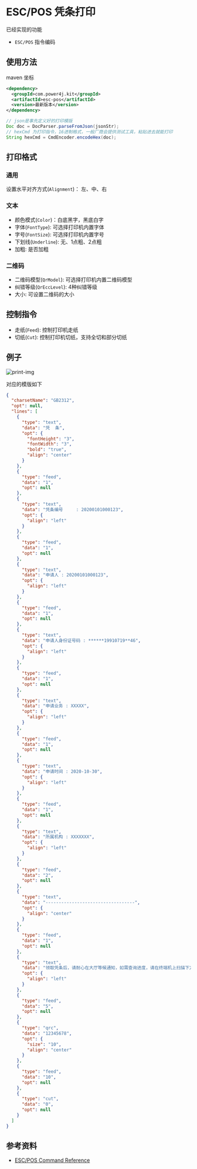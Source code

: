 # ESC/POS 凭条打印

已经实现的功能
- `ESC/POS` 指令编码

## 使用方法

maven 坐标

```xml
<dependency>
  <groupId>com.power4j.kit</groupId>
  <artifactId>esc-pos</artifactId>
  <version>最新版本</version>
</dependency>
```

```java
// json是事先定义好的打印模版
Doc doc = DocParser.parseFromJson(jsonStr);
// hexCmd 为打印指令，16进制格式，一般厂商会提供测试工具，粘贴进去就能打印
String hexCmd = CmdEncoder.encodeHex(doc);
```

## 打印格式

### 通用

设置水平对齐方式(`Alignment`)： 左、中、右 

### 文本

- 颜色模式(`Color`)：白底黑字，黑底白字
- 字体(`FontType`): 可选择打印机内置字体
- 字号(`FontSize`): 可选择打印机内置字号
- 下划线(`Underline`): 无、1点粗、2点粗
- 加粗: 是否加粗

### 二维码

- 二维码模型(`QrModel`): 可选择打印机内置二维码模型
- 纠错等级(`QrEccLevel`): 4种纠错等级
- 大小: 可设置二维码的大小


## 控制指令

- 走纸(`Feed`): 控制打印机走纸
- 切纸(`Cut`): 控制打印机切纸，支持全切和部分切纸


## 例子


![print-img](docs/img/print-example.png)

对应的模版如下

```JSON
{
  "charsetName": "GB2312",
  "opt": null,
  "lines": [
    {
      "type": "text",
      "data": "凭  条",
      "opt": {
        "fontHeight": "3",
        "fontWidth": "3",
        "bold": "true",
        "align": "center"
      }
    },
    {
      "type": "feed",
      "data": "1",
      "opt": null
    },
    {
      "type": "text",
      "data": "凭条编号     : 20200101000123",
      "opt": {
        "align": "left"
      }
    },
    {
      "type": "feed",
      "data": "1",
      "opt": null
    },
    {
      "type": "text",
      "data": "申请人 : 20200101000123",
      "opt": {
        "align": "left"
      }
    },
    {
      "type": "feed",
      "data": "1",
      "opt": null
    },
    {
      "type": "text",
      "data": "申请人身份证号码 : ******19910719**46",
      "opt": {
        "align": "left"
      }
    },
    {
      "type": "feed",
      "data": "1",
      "opt": null
    },
    {
      "type": "text",
      "data": "申请业务 : XXXXX",
      "opt": {
        "align": "left"
      }
    },
    {
      "type": "feed",
      "data": "1",
      "opt": null
    },
    {
      "type": "text",
      "data": "申请时间 : 2020-10-30",
      "opt": {
        "align": "left"
      }
    },
    {
      "type": "feed",
      "data": "1",
      "opt": null
    },
    {
      "type": "text",
      "data": "所属机构 : XXXXXXX",
      "opt": {
        "align": "left"
      }
    },
    {
      "type": "feed",
      "data": "2",
      "opt": null
    },
    {
      "type": "text",
      "data": "----------------------------------",
      "opt": {
        "align": "center"
      }
    },
    {
      "type": "feed",
      "data": "1",
      "opt": null
    },
    {
      "type": "text",
      "data": "领取凭条后，请耐心在大厅等候通知，如需查询进度，请在终端机上扫描下方二维码",
      "opt": {
        "align": "left"
      }
    },
    {
      "type": "feed",
      "data": "5",
      "opt": null
    },
    {
      "type": "qrc",
      "data": "12345678",
      "opt": {
        "size": "10",
        "align": "center"
      }
    },
    {
      "type": "feed",
      "data": "10",
      "opt": null
    },
    {
      "type": "cut",
      "data": "0",
      "opt": null
    }
  ]
}
```


## 参考资料

- [ESC/POS Command Reference](https://www.epson-biz.com/modules/ref_escpos/index.php)



